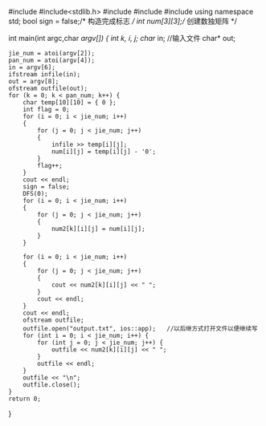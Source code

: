 #include<iostream>
#include<stdlib.h>
#include <string>
#include <iostream>
#include <fstream>
using namespace std;
bool sign = false;/* 构造完成标志 */
int num[3][3];/* 创建数独矩阵 */

int main(int argc,char *argv[])
{
  	int k, i, j;
	char* in;  //输入文件 
	char* out;
	
	jie_num = atoi(argv[2]); 
	pan_num = atoi(argv[4]);
	in = argv[6];
	ifstream infile(in);
	out = argv[8];
	ofstream outfile(out);
	for (k = 0; k < pan_num; k++) {
		char temp[10][10] = { 0 };
		int flag = 0;
		for (i = 0; i < jie_num; i++)
		{
			for (j = 0; j < jie_num; j++)
			{
				infile >> temp[i][j];
				num[i][j] = temp[i][j] - '0';
			}
			flag++;
		}
		cout << endl;
		sign = false;
		DFS(0);
		for (i = 0; i < jie_num; i++)
		{
			for (j = 0; j < jie_num; j++)
			{
				num2[k][i][j] = num[i][j];
			}
		}

		for (i = 0; i < jie_num; i++)
		{
			for (j = 0; j < jie_num; j++)
			{
				cout << num2[k][i][j] << " ";
			}
			cout << endl;
		}
		cout << endl;
		ofstream outfile;
		outfile.open("output.txt", ios::app);   //以后继方式打开文件以便继续写
		for (int i = 0; i < jie_num; i++) {
			for (int j = 0; j < jie_num; j++) {
				outfile << num2[k][i][j] << " ";
			}
			outfile << endl;
		}
		outfile << "\n";
		outfile.close();
	}
	return 0;
}
